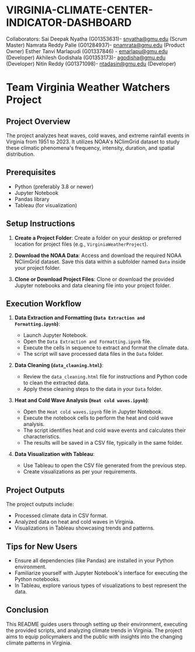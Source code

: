 # VIRGINIA-CLIMATE-CENTER-INDICATOR-DASHBOARD

Collaborators:
Sai Deepak Nyatha (G01353631)-  snyatha@gmu.edu (Scrum Master)
Namrata Reddy Palle (G01284937)-  pnamrata@gmu.edu (Product Owner)
Esther Tanvi Marlapudi (G01337846) - emarlapu@gmu.edu (Developer)
Akhilesh Godishala (G01353173)-  agodisha@gmu.edu (Developer)
Nitin Reddy (G01371098)- ntadasin@gmu.edu (Developer)


# Team Virginia Weather Watchers Project

## Project Overview
The project analyzes heat waves, cold waves, and extreme rainfall events in Virginia from 1951 to 2023. It utilizes NOAA's NClimGrid dataset to study these climatic phenomena's frequency, intensity, duration, and spatial distribution.

## Prerequisites
- Python (preferably 3.8 or newer)
- Jupyter Notebook
- Pandas library
- Tableau (for visualization)

## Setup Instructions
1. **Create a Project Folder**: Create a folder on your desktop or preferred location for project files (e.g., `VirginiaWeatherProject`).

2. **Download the NOAA Data**: Access and download the required NOAA NClimGrid dataset. Save this data within a subfolder named `Data` inside your project folder.

3. **Clone or Download Project Files**: Clone or download the provided Jupyter notebooks and data cleaning file into your project folder.

## Execution Workflow
1. **Data Extraction and Formatting (`Data Extraction and Formatting.ipynb`)**:
   - Launch Jupyter Notebook.
   - Open the `Data Extraction and Formatting.ipynb` file.
   - Execute the cells in sequence to extract and format the climate data.
   - The script will save processed data files in the `Data` folder.

2. **Data Cleaning (`data_cleaning.html`)**:
   - Review the `data_cleaning.html` file for instructions and Python code to clean the extracted data.
   - Apply these cleaning steps to the data in your `Data` folder.

3. **Heat and Cold Wave Analysis (`Heat cold waves.ipynb`)**:
   - Open the `Heat cold waves.ipynb` file in Jupyter Notebook.
   - Execute the notebook cells to perform the heat and cold wave analysis.
   - The script identifies heat and cold wave events and calculates their characteristics.
   - The results will be saved in a CSV file, typically in the same folder.

4. **Data Visualization with Tableau**:
   - Use Tableau to open the CSV file generated from the previous step.
   - Create visualizations as per your requirements.

## Project Outputs
The project outputs include:
- Processed climate data in CSV format.
- Analyzed data on heat and cold waves in Virginia.
- Visualizations in Tableau showcasing trends and patterns.

## Tips for New Users
- Ensure all dependencies (like Pandas) are installed in your Python environment.
- Familiarize yourself with Jupyter Notebook's interface for executing the Python notebooks.
- In Tableau, explore various types of visualizations to best represent the data.

## Conclusion
This README guides users through setting up their environment, executing the provided scripts, and analyzing climate trends in Virginia. The project aims to equip policymakers and the public with insights into the changing climate patterns in Virginia.

